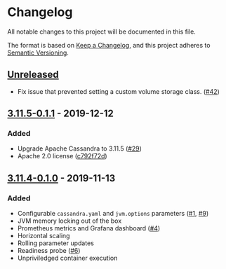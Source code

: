 # Changelog

All notable changes to this project will be documented in this file.

The format is based on [Keep a Changelog](https://keepachangelog.com/en/1.0.0/),
and this project adheres to
[Semantic Versioning](https://semver.org/spec/v2.0.0.html).

## [Unreleased]

- Fix issue that prevented setting a custom volume storage class.
  ([#42](https://github.com/mesosphere/kudo-cassandra-operator/pull/42))

## [3.11.5-0.1.1] - 2019-12-12

### Added

- Upgrade Apache Cassandra to 3.11.5
  ([#29](https://github.com/mesosphere/kudo-cassandra-operator/pull/29))
- Apache 2.0 license
  ([c792f72d](https://github.com/mesosphere/kudo-cassandra-operator/commit/c792f72d132ad01dd02859f3dc266f3e54142e32))

## [3.11.4-0.1.0] - 2019-11-13

### Added

- Configurable `cassandra.yaml` and `jvm.options` parameters
  ([#1](https://github.com/mesosphere/kudo-cassandra-operator/pull/1),
  [#9](https://github.com/mesosphere/kudo-cassandra-operator/pull/9))
- JVM memory locking out of the box
- Prometheus metrics and Grafana dashboard
  ([#4](https://github.com/mesosphere/kudo-cassandra-operator/pull/4))
- Horizontal scaling
- Rolling parameter updates
- Readiness probe
  ([#6](https://github.com/mesosphere/kudo-cassandra-operator/pull/6))
- Unpriviledged container execution

[unreleased]:
  https://github.com/mesosphere/kudo-cassandra-operator/compare/v3.11.5-0.1.1...HEAD
[3.11.5-0.1.1]:
  https://github.com/mesosphere/kudo-cassandra-operator/compare/v3.11.4-0.1.0...v3.11.5-0.1.1
[3.11.4-0.1.0]:
  https://github.com/mesosphere/kudo-cassandra-operator/releases/tag/v3.11.4-0.1.0
